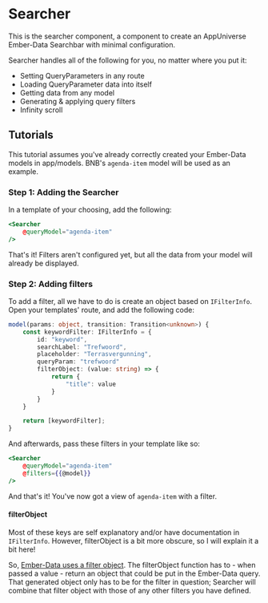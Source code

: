 # Searcher

This is the searcher component, a component to create an AppUniverse Ember-Data Searchbar with minimal configuration.

Searcher handles all of the following for you, no matter where you put it:
- Setting QueryParameters in any route
- Loading QueryParameter data into itself
- Getting data from any model
- Generating & applying query filters
- Infinity scroll

## Tutorials
This tutorial assumes you've already correctly created your Ember-Data models in app/models. BNB's `agenda-item` model will be used as an example. 

### Step 1: Adding the Searcher
In a template of your choosing, add the following:
```hbs
<Searcher
    @queryModel="agenda-item"
/>
```
That's it! Filters aren't configured yet, but all the data from your model will already be displayed.


### Step 2: Adding filters
To add a filter, all we have to do is create an object based on `IFilterInfo`.
Open your templates' route, and add the following code:

```ts
model(params: object, transition: Transition<unknown>) {
    const keywordFilter: IFilterInfo = {
        id: "keyword",
        searchLabel: "Trefwoord",
        placeholder: "Terrasvergunning",
        queryParam: "trefwoord"
        filterObject: (value: string) => {
            return {
                "title": value
            }
        }
    }

    return [keywordFilter];
}
```

And afterwards, pass these filters in your template like so:
```hbs
<Searcher
    @queryModel="agenda-item"
    @filters={{@model}}
/>
```

And that's it! You've now got a view of `agenda-item` with a filter.

#### filterObject
Most of these keys are self explanatory and/or have documentation in `IFilterInfo`. However, filterObject is a bit more obscure, so I will explain it a bit here!

So, [Ember-Data uses a filter object](https://guides.emberjs.com/release/models/finding-records/). The filterObject function has to - when passed a value - return an object that could be put in the Ember-Data query. That generated object only has to be for the filter in question; Searcher will combine that filter object with those of any other filters you have defined.





